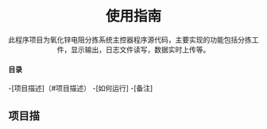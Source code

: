 <h1 align="center">使用指南</h1>
<p align="center">此程序项目为氧化锌电阻分拣系统主控器程序源代码，主要实现的功能包括分拣工件，显示输出，日志文件读写，数据实时上传等。</p>

#### 目录
-[项目描述]（#项目描述）
-[如何运行]
-[备注]

## 项目描